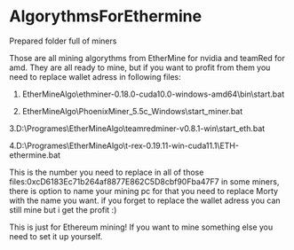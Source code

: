 # AlgorythmsForEthermine
 Prepared folder full of miners

Those are all mining algorythms from EtherMine for nvidia and teamRed for amd.
They are all ready to mine, but if you want to profit from them you need to replace wallet adress in following files:

1. EtherMineAlgo\ethminer-0.18.0-cuda10.0-windows-amd64\bin\start.bat

2. EtherMineAlgo\PhoenixMiner_5.5c_Windows\start_miner.bat

3.D:\Programes\EtherMineAlgo\teamredminer-v0.8.1-win\start_eth.bat

4.D:\Programes\EtherMineAlgo\t-rex-0.19.11-win-cuda11.1\ETH-ethermine.bat

This is the number you need to replace in all of those files:0xcD6183Ec71b264af8877E862C5D8cbf90Fba47F7
in some miners, there is option to name your mining pc for that you need to replace Morty with the name you want.
if you forget to replace the wallet adress you can still mine but i get the profit :)

This is just for Ethereum mining!
If you want to mine something else you need to set it up yourself.